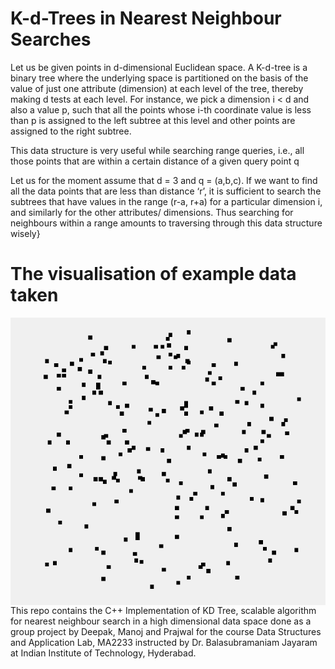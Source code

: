# K-d-Trees in Nearest Neighbour Searches
<p>Let us be given points in d-dimensional Euclidean space. A K-d-tree is a binary tree where the underlying space is partitioned on the basis of the value of just one attribute (dimension) at each level of the tree, thereby making d tests at each level. For instance, we pick a dimension i < d and also a value p, such that all the points whose i-th coordinate value is less than p is assigned to the left subtree at this level and other points are assigned to the right subtree. <p>

<p>This data structure is very useful while searching range queries, i.e., all those points that are within a certain distance of a given query point q<p>

<p>Let us for the moment assume that d = 3 and q = (a,b,c). If we want to find all the data points that are less than distance ‘r’, it is sufficient to search the subtrees that have values in the range (r-a, r+a) for a particular dimension i, and similarly for the other attributes/ dimensions. Thus searching for neighbours within a range amounts to traversing through this data structure wisely}<p>
 
# The visualisation of example data taken
<img src="Images/data.png"  
alt="data"  
style="float: left; margin-right: 10px; width : 100px, height : 100 px" />

<p>This repo contains the C++ Implementation of KD Tree, scalable algorithm for nearest neighbour search in a high dimensional data space done as a group project by Deepak, Manoj and Prajwal for the course Data Structures and Application Lab, MA2233 instructed by Dr. Balasubramaniam Jayaram at Indian Institute of Technology, Hyderabad.<p>

